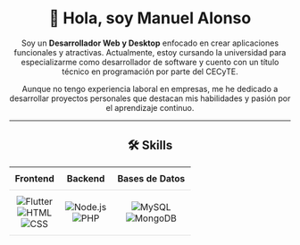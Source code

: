 <h1 align="center">👋 Hola, soy Manuel Alonso</h1>
<p align="center">
  Soy un <strong>Desarrollador Web y Desktop</strong> enfocado en crear aplicaciones funcionales y atractivas. Actualmente, estoy cursando la universidad para especializarme como desarrollador de software y cuento con un título técnico en programación por parte del CECyTE.
</p>

<p align="center">
  Aunque no tengo experiencia laboral en empresas, me he dedicado a desarrollar proyectos personales que destacan mis habilidades y pasión por el aprendizaje continuo.
</p>

<hr>

<h2 align="center">🛠️ Skills</h2>

<table align="center" style="text-align: center; border-collapse: collapse;">
  <tr style="border-bottom: 1px solid #ddd;">
    <th style="padding: 10px;">Frontend</th>
    <th style="padding: 10px;">Backend</th>
    <th style="padding: 10px;">Bases de Datos</th>
  </tr>
  <tr style="border-bottom: 1px solid #ddd;">
    <td align="center" style="padding: 10px;">
      <img src="https://img.shields.io/badge/-Flutter-blue?logo=flutter&logoColor=white" alt="Flutter"><br>
      <img src="https://img.shields.io/badge/-HTML-E34F26?logo=html5&logoColor=white" alt="HTML"><br>
      <img src="https://img.shields.io/badge/-CSS-1572B6?logo=css3&logoColor=white" alt="CSS"><br>
    </td>
    <td align="center" style="padding: 10px;">
      <img src="https://img.shields.io/badge/-Node.js-339933?logo=node.js&logoColor=white" alt="Node.js"><br>
      <img src="https://img.shields.io/badge/-PHP-777BB4?logo=php&logoColor=white" alt="PHP">
    </td>
    <td align="center" style="padding: 10px;">
      <img src="https://img.shields.io/badge/-MySQL-4479A1?logo=mysql&logoColor=white" alt="MySQL"><br>
      <img src="https://img.shields.io/badge/-MongoDB-47A248?logo=mongodb&logoColor=white" alt="MongoDB">
    </td>
  </tr>
</table>
